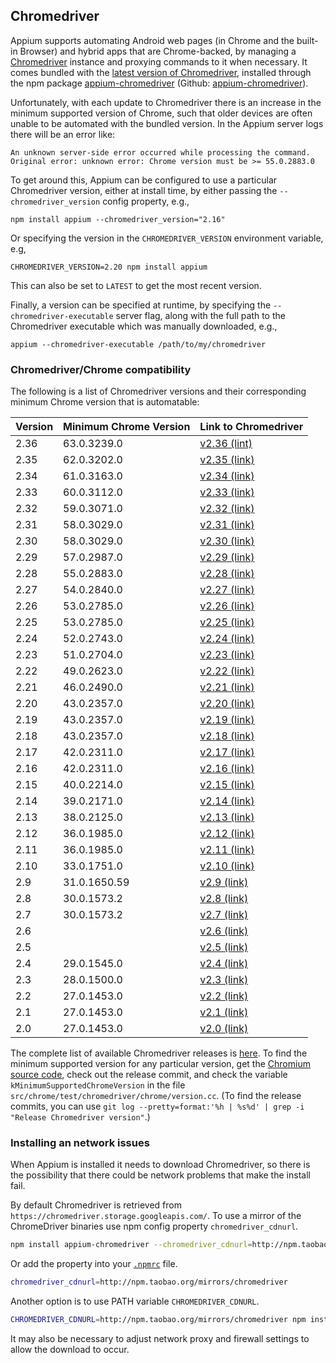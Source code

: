 ## Chromedriver

Appium supports automating Android web pages (in Chrome and the built-in Browser) and
hybrid apps that are Chrome-backed, by managing a [Chromedriver](https://sites.google.com/a/chromium.org/chromedriver/)
instance and proxying commands to it when necessary. It comes bundled with the
[latest version of Chromedriver](https://chromedriver.storage.googleapis.com/LATEST_RELEASE), installed through the
npm package [appium-chromedriver](https://www.npmjs.com/package/appium-chromedriver)
(Github: [appium-chromedriver](https://github.com/appium/appium-chromedriver)).

Unfortunately, with each update to Chromedriver there is an increase in the minimum
supported version of Chrome, such that older devices are often unable to be automated
with the bundled version. In the Appium server logs there will be an error like:
```
An unknown server-side error occurred while processing the command.
Original error: unknown error: Chrome version must be >= 55.0.2883.0
```

To get around this, Appium can be configured to use a particular Chromedriver
version, either at install time, by either passing the `--chromedriver_version`
config property, e.g.,
```
npm install appium --chromedriver_version="2.16"
```
Or specifying the version in the `CHROMEDRIVER_VERSION` environment variable,
e.g,
```
CHROMEDRIVER_VERSION=2.20 npm install appium
```
This can also be set to `LATEST` to get the most recent version.

Finally, a version can be specified at runtime, by specifying the
`--chromedriver-executable` server flag, along with the full path to the
Chromedriver executable which was manually downloaded, e.g.,
```
appium --chromedriver-executable /path/to/my/chromedriver
```

### Chromedriver/Chrome compatibility

The following is a list of Chromedriver versions and their corresponding minimum
Chrome version that is automatable:

| Version | Minimum Chrome Version | Link to Chromedriver                                                              |
|---------|------------------------|-----------------------------------------------------------------------------------|
| 2.36    | 63.0.3239.0            | [v2.36 (lint)](https://chromedriver.storage.googleapis.com/index.html?path=2.36/) |
| 2.35    | 62.0.3202.0            | [v2.35 (link)](https://chromedriver.storage.googleapis.com/index.html?path=2.35/) |
| 2.34    | 61.0.3163.0            | [v2.34 (link)](https://chromedriver.storage.googleapis.com/index.html?path=2.34/) |
| 2.33    | 60.0.3112.0            | [v2.33 (link)](https://chromedriver.storage.googleapis.com/index.html?path=2.33/) |
| 2.32    | 59.0.3071.0            | [v2.32 (link)](https://chromedriver.storage.googleapis.com/index.html?path=2.32/) |
| 2.31    | 58.0.3029.0            | [v2.31 (link)](https://chromedriver.storage.googleapis.com/index.html?path=2.31/) |
| 2.30    | 58.0.3029.0            | [v2.30 (link)](https://chromedriver.storage.googleapis.com/index.html?path=2.30/) |
| 2.29    | 57.0.2987.0            | [v2.29 (link)](https://chromedriver.storage.googleapis.com/index.html?path=2.29/) |
| 2.28    | 55.0.2883.0            | [v2.28 (link)](https://chromedriver.storage.googleapis.com/index.html?path=2.28/) |
| 2.27    | 54.0.2840.0            | [v2.27 (link)](https://chromedriver.storage.googleapis.com/index.html?path=2.27/) |
| 2.26    | 53.0.2785.0            | [v2.26 (link)](https://chromedriver.storage.googleapis.com/index.html?path=2.26/) |
| 2.25    | 53.0.2785.0            | [v2.25 (link)](https://chromedriver.storage.googleapis.com/index.html?path=2.25/) |
| 2.24    | 52.0.2743.0            | [v2.24 (link)](https://chromedriver.storage.googleapis.com/index.html?path=2.24/) |
| 2.23    | 51.0.2704.0            | [v2.23 (link)](https://chromedriver.storage.googleapis.com/index.html?path=2.23/) |
| 2.22    | 49.0.2623.0            | [v2.22 (link)](https://chromedriver.storage.googleapis.com/index.html?path=2.22/) |
| 2.21    | 46.0.2490.0            | [v2.21 (link)](https://chromedriver.storage.googleapis.com/index.html?path=2.21/) |
| 2.20    | 43.0.2357.0            | [v2.20 (link)](https://chromedriver.storage.googleapis.com/index.html?path=2.20/) |
| 2.19    | 43.0.2357.0            | [v2.19 (link)](https://chromedriver.storage.googleapis.com/index.html?path=2.19/) |
| 2.18    | 43.0.2357.0            | [v2.18 (link)](https://chromedriver.storage.googleapis.com/index.html?path=2.18/) |
| 2.17    | 42.0.2311.0            | [v2.17 (link)](https://chromedriver.storage.googleapis.com/index.html?path=2.17/) |
| 2.16    | 42.0.2311.0            | [v2.16 (link)](https://chromedriver.storage.googleapis.com/index.html?path=2.16/) |
| 2.15    | 40.0.2214.0            | [v2.15 (link)](https://chromedriver.storage.googleapis.com/index.html?path=2.15/) |
| 2.14    | 39.0.2171.0            | [v2.14 (link)](https://chromedriver.storage.googleapis.com/index.html?path=2.14/) |
| 2.13    | 38.0.2125.0            | [v2.13 (link)](https://chromedriver.storage.googleapis.com/index.html?path=2.13/) |
| 2.12    | 36.0.1985.0            | [v2.12 (link)](https://chromedriver.storage.googleapis.com/index.html?path=2.12/) |
| 2.11    | 36.0.1985.0            | [v2.11 (link)](https://chromedriver.storage.googleapis.com/index.html?path=2.11/) |
| 2.10    | 33.0.1751.0            | [v2.10 (link)](https://chromedriver.storage.googleapis.com/index.html?path=2.10/) |
| 2.9     | 31.0.1650.59           | [v2.9 (link)](https://chromedriver.storage.googleapis.com/index.html?path=2.9/)   |
| 2.8     | 30.0.1573.2            | [v2.8 (link)](https://chromedriver.storage.googleapis.com/index.html?path=2.8/)   |
| 2.7     | 30.0.1573.2            | [v2.7 (link)](https://chromedriver.storage.googleapis.com/index.html?path=2.7/)   |
| 2.6     |                        | [v2.6 (link)](https://chromedriver.storage.googleapis.com/index.html?path=2.6/)   |
| 2.5     |                        | [v2.5 (link)](https://chromedriver.storage.googleapis.com/index.html?path=2.5/)   |
| 2.4     | 29.0.1545.0            | [v2.4 (link)](https://chromedriver.storage.googleapis.com/index.html?path=2.4/)   |
| 2.3     | 28.0.1500.0            | [v2.3 (link)](https://chromedriver.storage.googleapis.com/index.html?path=2.3/)   |
| 2.2     | 27.0.1453.0            | [v2.2 (link)](https://chromedriver.storage.googleapis.com/index.html?path=2.2/)   |
| 2.1     | 27.0.1453.0            | [v2.1 (link)](https://chromedriver.storage.googleapis.com/index.html?path=2.1/)   |
| 2.0     | 27.0.1453.0            | [v2.0 (link)](https://chromedriver.storage.googleapis.com/index.html?path=2.0/)   |

The complete list of available Chromedriver releases is [here](https://chromedriver.storage.googleapis.com/index.html). To find
the minimum supported version for any particular version, get the [Chromium](https://www.chromium.org/Home)
[source code](https://chromium.googlesource.com/chromium/src/+/master/docs/get_the_code.md),
check out the release commit, and check the variable `kMinimumSupportedChromeVersion`
in the file `src/chrome/test/chromedriver/chrome/version.cc`. (To find the
release commits, you can use `git log --pretty=format:'%h | %s%d' | grep -i "Release Chromedriver version"`.)

### Installing an network issues

When Appium is installed it needs to download Chromedriver, so there is the possibility
that there could be network problems that make the install fail.

By default Chromedriver is retrieved from `https://chromedriver.storage.googleapis.com/`.
To use a mirror of the ChromeDriver binaries use npm config property `chromedriver_cdnurl`.

```bash
npm install appium-chromedriver --chromedriver_cdnurl=http://npm.taobao.org/mirrors/chromedriver
```

Or add the property into your [`.npmrc`](https://docs.npmjs.com/files/npmrc) file.

```bash
chromedriver_cdnurl=http://npm.taobao.org/mirrors/chromedriver
```

Another option is to use PATH variable `CHROMEDRIVER_CDNURL`.

```bash
CHROMEDRIVER_CDNURL=http://npm.taobao.org/mirrors/chromedriver npm install appium-chromedriver
```

It may also be necessary to adjust network proxy and firewall settings to allow
the download to occur.
